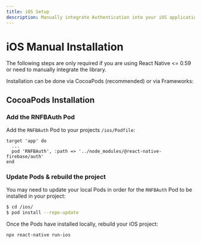 ```yaml
---
title: iOS Setup
description: Manually integrate Authentication into your iOS application.
---
```


# iOS Manual Installation

The following steps are only required if you are using React Native <= 0.59 or need to manually integrate the library.

Installation can be done via CocoaPods (recommended) or via Frameworks:

## CocoaPods Installation

### Add the RNFBAuth Pod

Add the `RNFBAuth` Pod to your projects `/ios/Podfile`:

```ruby{3}
target 'app' do
  ...
  pod 'RNFBAuth', :path => '../node_modules/@react-native-firebase/auth'
end
```

### Update Pods & rebuild the project

You may need to update your local Pods in order for the `RNFBAuth` Pod to be installed in your project:

```bash
$ cd /ios/
$ pod install --repo-update
```

Once the Pods have installed locally, rebuild your iOS project:

```bash
npx react-native run-ios
```


